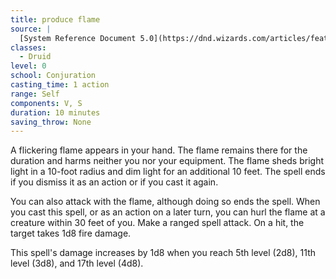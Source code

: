 ```yaml
---
title: produce flame
source: |
  [System Reference Document 5.0](https://dnd.wizards.com/articles/features/systems-reference-document-srd)
classes:
  - Druid
level: 0
school: Conjuration
casting_time: 1 action
range: Self
components: V, S
duration: 10 minutes
saving_throw: None
---
```


A flickering flame appears in your hand. The flame remains there for the duration and harms neither you nor your equipment. The flame sheds bright light in a 10-foot radius and dim light for an additional 10 feet. The spell ends if you dismiss it as an action or if you cast it again.

You can also attack with the flame, although doing so ends the spell. When you cast this spell, or as an action on a later turn, you can hurl the flame at a creature within 30 feet of you. Make a ranged spell attack. On a hit, the target takes 1d8 fire damage.

This spell's damage increases by 1d8 when you reach 5th level (2d8), 11th level (3d8), and 17th level (4d8).
